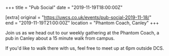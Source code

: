 +++
title = "Pub Social"
date = "2019-11-19T18:00:00Z"

[extra]
original = "https://uwcs.co.uk/events/pub-social-2019-11-18/"    
end = "2019-11-19T21:00:00Z"
location = "Phantom Coach, Canley"
+++

Join us as we head out to our weekly gathering at the Phantom Coach, a pub in Canley about a 15 minute walk from campus.

If you'd like to walk there with us, feel free to meet up at 6pm outside DCS.

